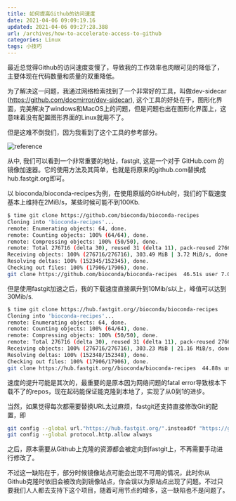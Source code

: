```yaml
---
title: 如何提高Github的访问速度
date: 2021-04-06 09:09:19.16
updated: 2021-04-06 09:27:28.388
url: /archives/how-to-accelerate-access-to-github
categories: Linux
tags: 小技巧
---
```


最近总觉得Github的访问速度变慢了，导致我的工作效率也肉眼可见的降低了，主要体现在代码数量和质量的双重降低。

为了解决这一问题，我通过网络检索找到了一个非常好的工具，叫做dev-sidecar (https://github.com/docmirror/dev-sidecar), 这个工具的好处在于，图形化界面，完美解决了windows和MacOS上的问题，但是问题也出在图形化界面上，这意味着没有配置图形界面的Linux就用不了。

但是这难不倒我们，因为我看到了这个工具的参考部分。

![reference](https://halo-1252249331.cos.ap-shanghai.myqcloud.com/upload/2021/04/image-faa3d53abb1a485eb99513971e70ed3e.png)

从中, 我们可以看到一个非常重要的地址，fastgit, 这是一个对于 GitHub.com 的镜像加速器。它的使用方法及其简单，也就是将原来的github.com替换成 hub.fastgit.org即可。

以 bioconda/bioconda-recipes为例，在使用原版的GitHub时，我们的下载速度基本上维持在2MiB/s，某些时候可能不到100Kb.

```bash
$ time git clone https://github.com/bioconda/bioconda-recipes
Cloning into 'bioconda-recipes'...
remote: Enumerating objects: 64, done.
remote: Counting objects: 100% (64/64), done.
remote: Compressing objects: 100% (50/50), done.
remote: Total 276716 (delta 30), reused 31 (delta 11), pack-reused 276652
Receiving objects: 100% (276716/276716), 303.49 MiB | 3.72 MiB/s, done.
Resolving deltas: 100% (152345/152345), done.
Checking out files: 100% (17906/17906), done.
git clone https://github.com/bioconda/bioconda-recipes  46.51s user 7.04s system 53% cpu 1:39.24 total
```

但是使用fastgit加速之后，我的下载速度直接飙升到10Mib/s以上，峰值可以达到30Mib/s. 

```bash
$ time git clone https://hub.fastgit.org//bioconda/bioconda-recipes
Cloning into 'bioconda-recipes'...
remote: Enumerating objects: 64, done.
remote: Counting objects: 100% (64/64), done.
remote: Compressing objects: 100% (50/50), done.
remote: Total 276716 (delta 30), reused 31 (delta 11), pack-reused 276652
Receiving objects: 100% (276716/276716), 303.23 MiB | 21.16 MiB/s, done.
Resolving deltas: 100% (152348/152348), done.
Checking out files: 100% (17906/17906), done.
git clone https://hub.fastgit.org//bioconda/bioconda-recipes  44.88s user 6.09s system 101% cpu 50.367 total
```

速度的提升可能是其次的，最重要的是原本因为网络问题的fatal error导致根本下载不了的repos，现在起码能保证能克隆到本地了，实现了从0到1的进步。

当然，如果觉得每次都需要替换URL太过麻烦，fastgit还支持直接修改Git的配置，即

```bash
git config --global url."https://hub.fastgit.org/".insteadOf "https://github.com/"
git config --global protocol.http.allow always
```

之后，原本需要从Github上克隆的资源都会被定向到fastgit上，不再需要手动进行修改了。

不过这一缺陷在于，部分时候镜像站点可能会出现不可用的情况，此时你从Github克隆时依旧会被改向到镜像站点，你会误以为原站点出现了问题。不过只要我们人人都去支持下这个项目，随着可用节点的增多，这一缺陷也不是问题了。
